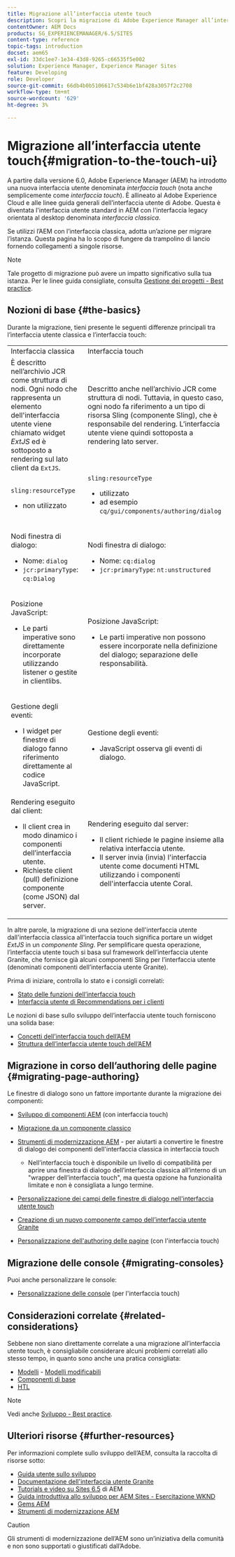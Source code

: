```yaml
---
title: Migrazione all’interfaccia utente touch
description: Scopri la migrazione di Adobe Experience Manager all’interfaccia utente touch e come ti interessa.
contentOwner: AEM Docs
products: SG_EXPERIENCEMANAGER/6.5/SITES
content-type: reference
topic-tags: introduction
docset: aem65
exl-id: 33dc1ee7-1e34-43d8-9265-c66535f5e002
solution: Experience Manager, Experience Manager Sites
feature: Developing
role: Developer
source-git-commit: 66db4b0b5106617c534b6e1bf428a3057f2c2708
workflow-type: tm+mt
source-wordcount: '629'
ht-degree: 3%

---
```


# Migrazione all’interfaccia utente touch{#migration-to-the-touch-ui}

A partire dalla versione 6.0, Adobe Experience Manager (AEM) ha introdotto una nuova interfaccia utente denominata *interfaccia touch* (nota anche semplicemente come *interfaccia touch*). È allineato al Adobe Experience Cloud e alle linee guida generali dell’interfaccia utente di Adobe. Questa è diventata l&#39;interfaccia utente standard in AEM con l&#39;interfaccia legacy orientata al desktop denominata *interfaccia classica*.

Se utilizzi l’AEM con l’interfaccia classica, adotta un’azione per migrare l’istanza. Questa pagina ha lo scopo di fungere da trampolino di lancio fornendo collegamenti a singole risorse.

>[!NOTE]
>
>Tale progetto di migrazione può avere un impatto significativo sulla tua istanza. Per le linee guida consigliate, consulta [Gestione dei progetti - Best practice](/help/managing/best-practices.md).

## Nozioni di base {#the-basics}

Durante la migrazione, tieni presente le seguenti differenze principali tra l’interfaccia utente classica e l’interfaccia touch:

<table>
 <tbody>
  <tr>
   <td>Interfaccia classica</td>
   <td>Interfaccia touch</td>
  </tr>
  <tr>
   <td>È descritto nell’archivio JCR come struttura di nodi. Ogni nodo che rappresenta un elemento dell'interfaccia utente viene chiamato widget <em>ExtJS</em> ed è sottoposto a rendering sul lato client da <code>ExtJS</code>.</td>
   <td>Descritto anche nell’archivio JCR come struttura di nodi. Tuttavia, in questo caso, ogni nodo fa riferimento a un tipo di risorsa Sling (componente Sling), che è responsabile del rendering. L’interfaccia utente viene quindi sottoposta a rendering lato server.</td>
  </tr>
  <tr>
   <td><p><code>sling:resourceType</code></p>
    <ul>
     <li>non utilizzato</li>
    </ul> </td>
   <td><code>sling:resourceType</code>
    <ul>
     <li>utilizzato</li>
     <li>ad esempio <br /> <code>cq/gui/components/authoring/dialog</code><br /> </li>
    </ul> </td>
  </tr>
  <tr>
   <td><p>Nodi finestra di dialogo:</p>
    <ul>
     <li>Nome: <code>dialog</code></li>
     <li><code>jcr:primaryType</code>: <code>cq:Dialog</code></li>
    </ul> </td>
   <td><p>Nodi finestra di dialogo:</p>
    <ul>
     <li>Nome: <code>cq:dialog</code></li>
     <li><code>jcr:primaryType</code>: <code>nt:unstructured</code></li>
    </ul> </td>
  </tr>
  <tr>
   <td><p>Posizione JavaScript:</p>
    <ul>
     <li>Le parti imperative sono direttamente incorporate utilizzando listener o gestite in clientlibs.</li>
    </ul> </td>
   <td><p>Posizione JavaScript:</p>
    <ul>
     <li>Le parti imperative non possono essere incorporate nella definizione del dialogo; separazione delle responsabilità.</li>
    </ul> </td>
  </tr>
  <tr>
   <td><p>Gestione degli eventi:</p>
    <ul>
     <li>I widget per finestre di dialogo fanno riferimento direttamente al codice JavaScript.</li>
    </ul> </td>
   <td><p>Gestione degli eventi:</p>
    <ul>
     <li>JavaScript osserva gli eventi di dialogo.</li>
    </ul> </td>
  </tr>
  <tr>
   <td>Rendering eseguito dal client:
    <ul>
     <li>Il client crea in modo dinamico i componenti dell’interfaccia utente.</li>
     <li>Richieste client (pull) definizione componente (come JSON) dal server.</li>
    </ul> </td>
   <td>Rendering eseguito dal server:
    <ul>
     <li>Il client richiede le pagine insieme alla relativa interfaccia utente.</li>
     <li>Il server invia (invia) l'interfaccia utente come documenti HTML utilizzando i componenti dell'interfaccia utente Coral.<br /> </li>
    </ul> </td>
  </tr>
 </tbody>
</table>

In altre parole, la migrazione di una sezione dell&#39;interfaccia utente dall&#39;interfaccia classica all&#39;interfaccia touch significa portare un widget *ExtJS* in un *componente Sling*. Per semplificare questa operazione, l’interfaccia utente touch si basa sul framework dell’interfaccia utente Granite, che fornisce già alcuni componenti Sling per l’interfaccia utente (denominati componenti dell’interfaccia utente Granite).

Prima di iniziare, controlla lo stato e i consigli correlati:

* [Stato delle funzioni dell’interfaccia touch](/help/release-notes/touch-ui-features-status.md)
* [Interfaccia utente di Recommendations per i clienti](/help/sites-deploying/ui-recommendations.md)

Le nozioni di base sullo sviluppo dell’interfaccia utente touch forniscono una solida base:

* [Concetti dell’interfaccia touch dell’AEM](/help/sites-developing/touch-ui-concepts.md)
* [Struttura dell’interfaccia utente touch dell’AEM](/help/sites-developing/touch-ui-structure.md)

## Migrazione in corso dell’authoring delle pagine {#migrating-page-authoring}

Le finestre di dialogo sono un fattore importante durante la migrazione dei componenti:

* [Sviluppo di componenti AEM](/help/sites-developing/developing-components.md) (con interfaccia touch)
* [Migrazione da un componente classico](/help/sites-developing/developing-components.md#migrating-from-a-classic-component)
* [Strumenti di modernizzazione AEM](/help/sites-developing/modernization-tools.md) - per aiutarti a convertire le finestre di dialogo dei componenti dell&#39;interfaccia classica in interfaccia touch

   * Nell’interfaccia touch è disponibile un livello di compatibilità per aprire una finestra di dialogo dell’interfaccia classica all’interno di un &quot;wrapper dell’interfaccia touch&quot;, ma questa opzione ha funzionalità limitate e non è consigliata a lungo termine.

* [Personalizzazione dei campi delle finestre di dialogo nell&#39;interfaccia utente touch](https://helpx.adobe.com/experience-manager/kt/eseminars/gems/aem-customizing-dialog-fields-in-touch-ui.html)
* [Creazione di un nuovo componente campo dell’interfaccia utente Granite](/help/sites-developing/granite-ui-component.md)
* [Personalizzazione dell&#39;authoring delle pagine](/help/sites-developing/customizing-page-authoring-touch.md) (con l&#39;interfaccia touch)

## Migrazione delle console {#migrating-consoles}

Puoi anche personalizzare le console:

* [Personalizzazione delle console](/help/sites-developing/customizing-consoles-touch.md) (per l&#39;interfaccia touch)

## Considerazioni correlate {#related-considerations}

Sebbene non siano direttamente correlate a una migrazione all’interfaccia utente touch, è consigliabile considerare alcuni problemi correlati allo stesso tempo, in quanto sono anche una pratica consigliata:

* [Modelli](/help/sites-developing/templates.md) - [Modelli modificabili](/help/sites-developing/page-templates-editable.md)
* [Componenti di base](https://experienceleague.adobe.com/docs/experience-manager-core-components/using/introduction.html?lang=it)
* [HTL](https://experienceleague.adobe.com/docs/experience-manager-htl/content/overview.html?lang=it)

>[!NOTE]
>
>Vedi anche [Sviluppo - Best practice](/help/sites-developing/best-practices.md).

## Ulteriori risorse {#further-resources}

Per informazioni complete sullo sviluppo dell’AEM, consulta la raccolta di risorse sotto:

* [Guida utente sullo sviluppo](/help/sites-developing/getting-started.md)
* [Documentazione dell&#39;interfaccia utente Granite](https://developer.adobe.com/experience-manager/reference-materials/6-5/granite-ui/api/jcr_root/libs/granite/ui/index.html)
* [Tutorials e video su Sites 6.5](https://experienceleague.adobe.com/docs/experience-manager-learn/sites/overview.html) di AEM
* [Guida introduttiva allo sviluppo per AEM Sites - Esercitazione WKND](/help/sites-developing/getting-started.md)
* [Gems AEM](https://experienceleague.adobe.com/docs/events/experience-manager-gems-recordings/overview.html)
* [Strumenti di modernizzazione AEM](https://opensource.adobe.com/aem-modernize-tools/)

>[!CAUTION]
>
>Gli strumenti di modernizzazione dell’AEM sono un’iniziativa della comunità e non sono supportati o giustificati dall’Adobe.
